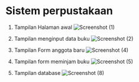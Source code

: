 # Sistem perpustakaan

1. Tampilan Halaman awal
![Screenshot (1)](https://user-images.githubusercontent.com/75289528/204469968-4620fc53-fc4d-4649-a8f7-f8531ae7f608.png)

2. Tampilan menginput data buku
![Screenshot (2)](https://user-images.githubusercontent.com/75289528/204470002-73380003-fdf0-40a6-b37f-6615091a6186.png)

3. Tampilan Form anggota baru
![Screenshot (4)](https://user-images.githubusercontent.com/75289528/204470010-4f8a63e5-beed-4020-b5c4-8b8e55d20e74.png)

4. Tampilan form meminjam buku 
![Screenshot (5)](https://user-images.githubusercontent.com/75289528/204470013-3e5ea3f3-bada-43ca-af3b-e2c51522ec64.png)

5. Tampilan database
![Screenshot (8)](https://user-images.githubusercontent.com/75289528/204470021-9382f6ad-e206-444c-a5b7-b05426f256a0.png)
